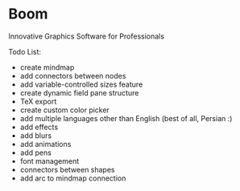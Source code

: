 # Boom

Innovative Graphics Software for Professionals

Todo List:

- create mindmap
- add connectors between nodes
- add variable-controlled sizes feature
- create dynamic field pane structure
- TeX export
- create custom color picker
- add multiple languages other than English (best of all, Persian :)
- add effects
- add blurs
- add animations
- add pens
- font management
- connectors between shapes
- add arc to mindmap connection 